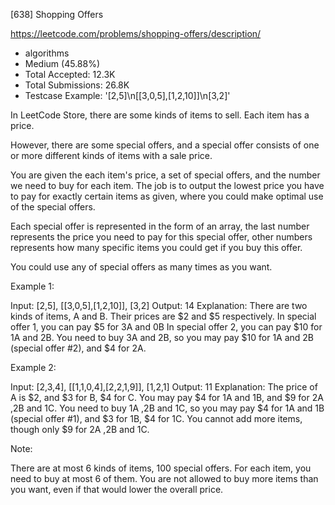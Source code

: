 [638] Shopping Offers  

https://leetcode.com/problems/shopping-offers/description/

* algorithms
* Medium (45.88%)
* Total Accepted:    12.3K
* Total Submissions: 26.8K
* Testcase Example:  '[2,5]\n[[3,0,5],[1,2,10]]\n[3,2]'


In LeetCode Store, there are some kinds of items to sell. Each item has a price.



However, there are some special offers, and a special offer consists of one or more different kinds of items with a sale price.



You are given the each item's price, a set of special offers, and the number we need to buy for each item.
The job is to output the lowest price you have to pay for exactly certain items as given, where you could make optimal use of the special offers.



Each special offer is represented in the form of an array, the last number represents the price you need to pay for this special offer, other numbers represents how many specific items you could get if you buy this offer.


You could use any of special offers as many times as you want.

Example 1:

Input: [2,5], [[3,0,5],[1,2,10]], [3,2]
Output: 14
Explanation: 
There are two kinds of items, A and B. Their prices are $2 and $5 respectively. 
In special offer 1, you can pay $5 for 3A and 0B
In special offer 2, you can pay $10 for 1A and 2B. 
You need to buy 3A and 2B, so you may pay $10 for 1A and 2B (special offer #2), and $4 for 2A.



Example 2:

Input: [2,3,4], [[1,1,0,4],[2,2,1,9]], [1,2,1]
Output: 11
Explanation: 
The price of A is $2, and $3 for B, $4 for C. 
You may pay $4 for 1A and 1B, and $9 for 2A ,2B and 1C. 
You need to buy 1A ,2B and 1C, so you may pay $4 for 1A and 1B (special offer #1), and $3 for 1B, $4 for 1C. 
You cannot add more items, though only $9 for 2A ,2B and 1C.



Note:

There are at most 6 kinds of items, 100 special offers.
For each item, you need to buy at most 6 of them.
You are not allowed to buy more items than you want, even if that would lower the overall price.


